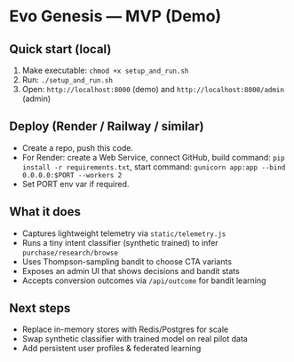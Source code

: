 # Evo Genesis — MVP (Demo)

## Quick start (local)
1. Make executable: `chmod +x setup_and_run.sh`
2. Run: `./setup_and_run.sh`
3. Open: `http://localhost:8000` (demo) and `http://localhost:8000/admin` (admin)

## Deploy (Render / Railway / similar)
- Create a repo, push this code.
- For Render: create a Web Service, connect GitHub, build command: `pip install -r requirements.txt`, start command: `gunicorn app:app --bind 0.0.0.0:$PORT --workers 2`
- Set PORT env var if required.

## What it does
- Captures lightweight telemetry via `static/telemetry.js`
- Runs a tiny intent classifier (synthetic trained) to infer `purchase/research/browse`
- Uses Thompson-sampling bandit to choose CTA variants
- Exposes an admin UI that shows decisions and bandit stats
- Accepts conversion outcomes via `/api/outcome` for bandit learning

## Next steps
- Replace in-memory stores with Redis/Postgres for scale
- Swap synthetic classifier with trained model on real pilot data
- Add persistent user profiles & federated learning
